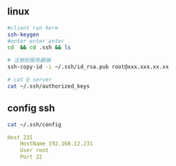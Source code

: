 ## linux

```bash
#client run here
ssh-keygen
#enter enter enter
cd  && cd .ssh && ls

# 注册到服务器端 
ssh-copy-id -i ~/.ssh/id_rsa.pub root@xxx.xxx.xx.xx

# cat @ server
cat ~/.ssh/authorized_keys
```



## config ssh

```bash
cat ~/.ssh/config
```

```yaml
Host 231
	HostName 192.168.12.231
	User root
	Port 22
```


